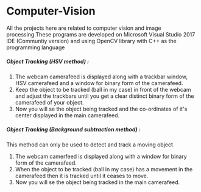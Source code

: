 # Computer-Vision
All the projects here are related to computer vision and image processing.These programs are developed on Microsoft Visual Studio 2017 IDE (Communtiy version) and using OpenCV library with C++ as the programming language

##### Object Tracking (HSV method) :
1.  The webcam camerafeed is displayed along with a trackbar window, HSV camerafeed and a window for binary form of the camerafeed.
2.  Keep the object to be tracked (ball in my case) in front of the webcam and adjust the trackbars until you get a clear distinct binary form of the camerafeed of your object.
3.  Now you will se the object being tracked and the co-ordinates of it's center displayed in the main camerafeed. 

##### Object Tracking (Background subtraction method) :
This method can only be used to detect and track a moving object
1.  The webcam camerfeed is displayed along with a window for binary form of the camerafeed.
2.  When the object to be tracked (ball in my case) has a movement in the camerafeed then it is tracked until it ceases to move.
3.  Now you will se the object being tracked in the main camerafeed.
